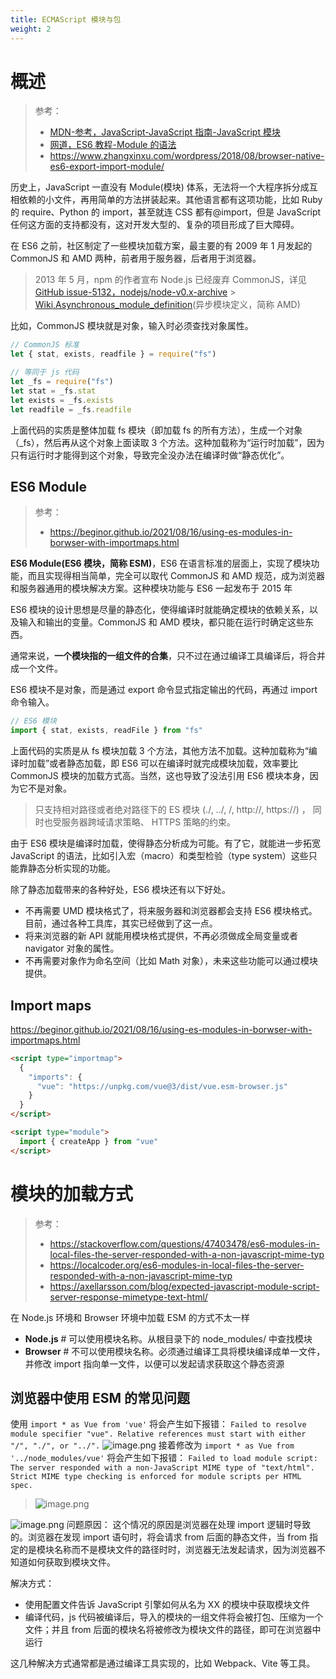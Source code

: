 ```yaml
---
title: ECMAScript 模块与包
weight: 2
---
```


# 概述

> 参考：
> - [MDN-参考，JavaScript-JavaScript 指南-JavaScript 模块](https://developer.mozilla.org/en-US/docs/Web/JavaScript/Guide/Modules)
> - [网道，ES6 教程-Module 的语法](https://wangdoc.com/es6/module.html)
> - <https://www.zhangxinxu.com/wordpress/2018/08/browser-native-es6-export-import-module/>

历史上，JavaScript 一直没有 Module(模块) 体系，无法将一个大程序拆分成互相依赖的小文件，再用简单的方法拼装起来。其他语言都有这项功能，比如 Ruby 的 require、Python 的 import，甚至就连 CSS 都有@import，但是 JavaScript 任何这方面的支持都没有，这对开发大型的、复杂的项目形成了巨大障碍。

在 ES6 之前，社区制定了一些模块加载方案，最主要的有 2009 年 1 月发起的 CommonJS 和 AMD 两种，前者用于服务器，后者用于浏览器。

> 2013 年 5 月，npm 的作者宣布 Node.js 已经废弃 CommonJS，详见 [GitHub issue-5132，nodejs/node-v0.x-archive](https://github.com/nodejs/node-v0.x-archive/issues/5132#issuecomment-15432598) > [Wiki,Asynchronous_module_definition](https://en.wikipedia.org/wiki/Asynchronous_module_definition)(异步模块定义，简称 AMD)

比如，CommonJS 模块就是对象，输入时必须查找对象属性。

```javascript
// CommonJS 标准
let { stat, exists, readfile } = require("fs")

// 等同于 js 代码
let _fs = require("fs")
let stat = _fs.stat
let exists = _fs.exists
let readfile = _fs.readfile
```

上面代码的实质是整体加载 fs 模块（即加载 fs 的所有方法），生成一个对象（\_fs），然后再从这个对象上面读取 3 个方法。这种加载称为“运行时加载”，因为只有运行时才能得到这个对象，导致完全没办法在编译时做“静态优化”。

## ES6 Module

> 参考：
> - <https://beginor.github.io/2021/08/16/using-es-modules-in-borwser-with-importmaps.html>

**ES6 Module(ES6 模块，简称 ESM)**，ES6 在语言标准的层面上，实现了模块功能，而且实现得相当简单，完全可以取代 CommonJS 和 AMD 规范，成为浏览器和服务器通用的模块解决方案。这种模块功能与 ES6 一起发布于 2015 年

ES6 模块的设计思想是尽量的静态化，使得编译时就能确定模块的依赖关系，以及输入和输出的变量。CommonJS 和 AMD 模块，都只能在运行时确定这些东西。

通常来说，**一个模块指的一组文件的合集**，只不过在通过编译工具编译后，将合并成一个文件。

ES6 模块不是对象，而是通过 export 命令显式指定输出的代码，再通过 import 命令输入。

```javascript
// ES6 模块
import { stat, exists, readFile } from "fs"
```

上面代码的实质是从 fs 模块加载 3 个方法，其他方法不加载。这种加载称为“编译时加载”或者静态加载，即 ES6 可以在编译时就完成模块加载，效率要比 CommonJS 模块的加载方式高。当然，这也导致了没法引用 ES6 模块本身，因为它不是对象。

> 只支持相对路径或者绝对路径下的 ES 模块 (./, ../, /, http://, https://) ， 同时也受服务器跨域请求策略、 HTTPS 策略的约束。

由于 ES6 模块是编译时加载，使得静态分析成为可能。有了它，就能进一步拓宽 JavaScript 的语法，比如引入宏（macro）和类型检验（type system）这些只能靠静态分析实现的功能。

除了静态加载带来的各种好处，ES6 模块还有以下好处。

- 不再需要 UMD 模块格式了，将来服务器和浏览器都会支持 ES6 模块格式。目前，通过各种工具库，其实已经做到了这一点。
- 将来浏览器的新 API 就能用模块格式提供，不再必须做成全局变量或者 navigator 对象的属性。
- 不再需要对象作为命名空间（比如 Math 对象），未来这些功能可以通过模块提供。

## Import maps

<https://beginor.github.io/2021/08/16/using-es-modules-in-borwser-with-importmaps.html>

```html
<script type="importmap">
  {
    "imports": {
      "vue": "https://unpkg.com/vue@3/dist/vue.esm-browser.js"
    }
  }
</script>

<script type="module">
  import { createApp } from "vue"
</script>
```

# 模块的加载方式

> 参考：
> - <https://stackoverflow.com/questions/47403478/es6-modules-in-local-files-the-server-responded-with-a-non-javascript-mime-typ>
> - <https://localcoder.org/es6-modules-in-local-files-the-server-responded-with-a-non-javascript-mime-typ>
> - <https://axellarsson.com/blog/expected-javascript-module-script-server-response-mimetype-text-html/>

在 Node.js 环境和 Browser 环境中加载 ESM 的方式不太一样

- **Node.js** # 可以使用模块名称。从根目录下的 node_modules/ 中查找模块
- **Browser** # 不可以使用模块名称。必须通过编译工具将模块编译成单一文件，并修改 import 指向单一文件，以便可以发起请求获取这个静态资源

## 浏览器中使用 ESM 的常见问题

使用 `import * as Vue from 'vue'` 将会产生如下报错：
`Failed to resolve module specifier "vue". Relative references must start with either "/", "./", or "../".`
![image.png](https://notes-learning.oss-cn-beijing.aliyuncs.com/mm0ymr/1651724399014-d2052b6f-cd7c-4ec0-b6fc-b748bd5a11ed.png)
接着修改为 `import * as Vue from '../node_modules/vue'` 将会产生如下报错：
`Failed to load module script: The server responded with a non-JavaScript MIME type of "text/html". Strict MIME type checking is enforced for module scripts per HTML spec.`

> ![image.png](https://notes-learning.oss-cn-beijing.aliyuncs.com/mm0ymr/1651724430503-b62b86bd-4cc7-48b8-ac73-69fa62564ed5.png "firefox")

![image.png](https://notes-learning.oss-cn-beijing.aliyuncs.com/mm0ymr/1651724407422-526db251-775f-40d5-a25e-402791aa38cc.png "chrome")
问题原因：
这个情况的原因是浏览器在处理 import 逻辑时导致的。浏览器在发现 import 语句时，将会请求 from 后面的静态文件，当 from 指定的是模块名称而不是模块文件的路径时时，浏览器无法发起请求，因为浏览器不知道如何获取到模块文件。

解决方式：

- 使用配置文件告诉 JavaScript 引擎如何从名为 XX 的模块中获取模块文件
- 编译代码，js 代码被编译后，导入的模块的一组文件将会被打包、压缩为一个文件；并且 from 后面的模块名将被修改为模块文件的路径，即可在浏览器中运行

这几种解决方式通常都是通过编译工具实现的，比如 Webpack、Vite 等工具。
